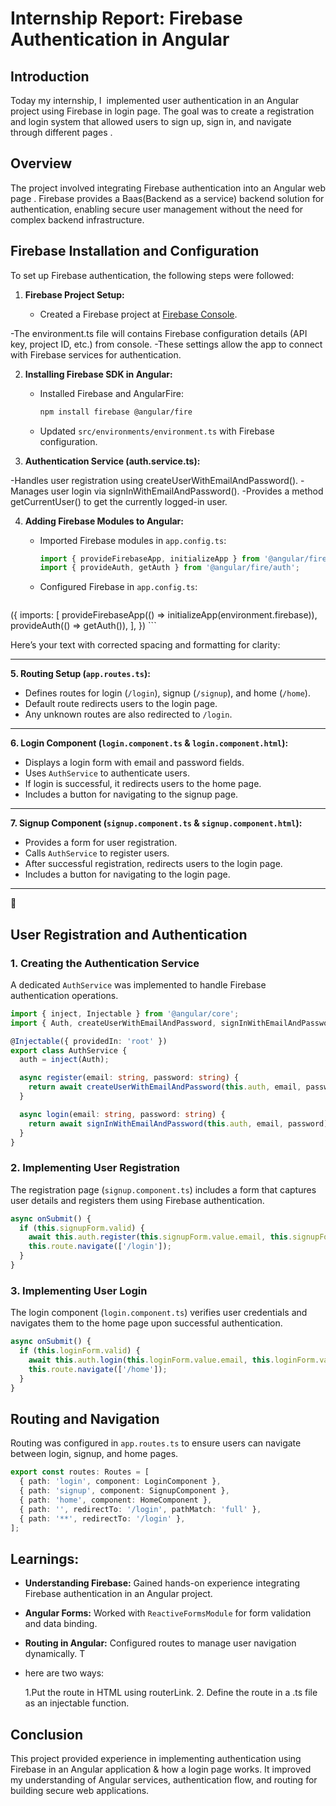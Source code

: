 # Internship Report: Firebase Authentication in Angular

## Introduction

Today my internship, I  implemented user authentication in an Angular project using Firebase in login page. The goal was to create a  registration and login system that allowed users to sign up, sign in, and navigate through different pages .

## Overview

The project involved integrating Firebase authentication into an Angular web page . Firebase provides a Baas(Backend as a service) backend solution for authentication, enabling secure user management without the need for complex backend infrastructure.

## Firebase Installation and Configuration

To set up Firebase authentication, the following steps were followed:

1. **Firebase Project Setup:**

   - Created a Firebase project at [Firebase Console](https://console.firebase.google.com/).


-The environment.ts file will contains Firebase configuration details (API key, project ID, etc.) from console.
-These settings allow the app to connect with Firebase services for authentication.

2. **Installing Firebase SDK in Angular:**

   - Installed Firebase and AngularFire:
     ```sh
     npm install firebase @angular/fire
     ```
   - Updated `src/environments/environment.ts` with Firebase configuration.
  
3. **Authentication Service (auth.service.ts):**

-Handles user registration using createUserWithEmailAndPassword().
-Manages user login via signInWithEmailAndPassword().
-Provides a method getCurrentUser() to get the currently logged-in user.



4. **Adding Firebase Modules to Angular:**

   - Imported Firebase modules in `app.config.ts`:
     ```typescript
     import { provideFirebaseApp, initializeApp } from '@angular/fire/app';
     import { provideAuth, getAuth } from '@angular/fire/auth';
     ```
   - Configured Firebase in `app.config.ts`:
     ```typescript
({
       imports: [
         provideFirebaseApp(() => initializeApp(environment.firebase)),
         provideAuth(() => getAuth()),
       ],
     })
     ```


  Here’s your text with corrected spacing and formatting for clarity:

---

**5. Routing Setup (`app.routes.ts`):**  

- Defines routes for login (`/login`), signup (`/signup`), and home (`/home`).  
- Default route redirects users to the login page.  
- Any unknown routes are also redirected to `/login`.  

---

**6. Login Component (`login.component.ts` & `login.component.html`):**  

- Displays a login form with email and password fields.  
- Uses `AuthService` to authenticate users.  
- If login is successful, it redirects users to the home page.  
- Includes a button for navigating to the signup page.  

---

**7. Signup Component (`signup.component.ts` & `signup.component.html`):**  

- Provides a form for user registration.  
- Calls `AuthService` to register users.  
- After successful registration, redirects users to the login page.  
- Includes a button for navigating to the login page.  

---
🚀

## User Registration and Authentication

### **1. Creating the Authentication Service**

A dedicated `AuthService` was implemented to handle Firebase authentication operations.

```typescript
import { inject, Injectable } from '@angular/core';
import { Auth, createUserWithEmailAndPassword, signInWithEmailAndPassword } from '@angular/fire/auth';

@Injectable({ providedIn: 'root' })
export class AuthService {
  auth = inject(Auth);

  async register(email: string, password: string) {
    return await createUserWithEmailAndPassword(this.auth, email, password);
  }

  async login(email: string, password: string) {
    return await signInWithEmailAndPassword(this.auth, email, password);
  }
}
```

### **2. Implementing User Registration**

The registration page (`signup.component.ts`) includes a form that captures user details and registers them using Firebase authentication.

```typescript
async onSubmit() {
  if (this.signupForm.valid) {
    await this.auth.register(this.signupForm.value.email, this.signupForm.value.password);
    this.route.navigate(['/login']);
  }
}
```

### **3. Implementing User Login**

The login component (`login.component.ts`) verifies user credentials and navigates them to the home page upon successful authentication.

```typescript
async onSubmit() {
  if (this.loginForm.valid) {
    await this.auth.login(this.loginForm.value.email, this.loginForm.value.password);
    this.route.navigate(['/home']);
  }
}
```

## Routing and Navigation

Routing was configured in `app.routes.ts` to ensure users can navigate between login, signup, and home pages.

```typescript
export const routes: Routes = [
  { path: 'login', component: LoginComponent },
  { path: 'signup', component: SignupComponent },
  { path: 'home', component: HomeComponent },
  { path: '', redirectTo: '/login', pathMatch: 'full' },
  { path: '**', redirectTo: '/login' },
];
```

## Learnings:

- **Understanding Firebase:** Gained hands-on experience integrating Firebase authentication in an Angular project.

- **Angular Forms:** Worked with `ReactiveFormsModule` for form validation and data binding.

- **Routing in Angular:** Configured routes to manage user navigation dynamically. T
- here are two ways:

   1.Put the route in HTML using routerLink.
   2. Define the route in a .ts file as an injectable function.



## Conclusion

This project provided  experience in implementing authentication using Firebase in an Angular application & how a login page works. 
It improved my understanding of Angular services, authentication flow, and routing for building secure web applications.

